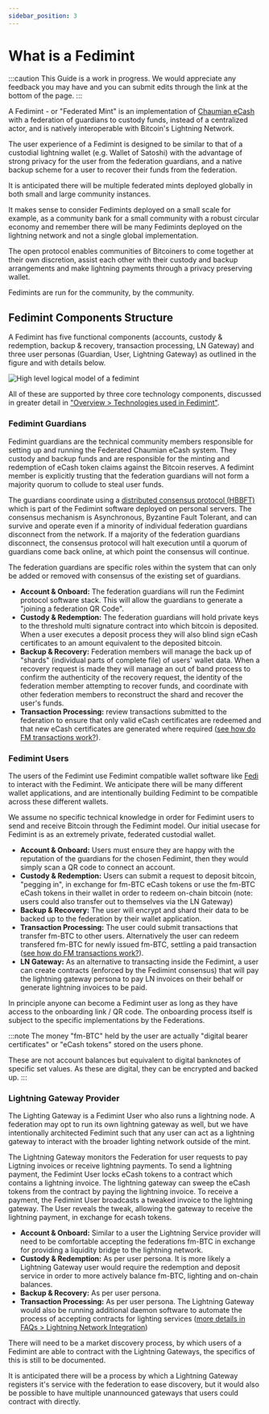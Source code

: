 ```yaml
---
sidebar_position: 3
---
```


# What is a Fedimint

:::caution
This Guide is a work in progress.  We would appreciate any feedback you may have and you can submit edits through the link at the bottom of the page.
:::

A Fedimint - or "Federated Mint" is an implementation of [Chaumian eCash](../CommonTerms/Blind%20Signatures) with a federation of guardians to custody funds, instead of a centralized actor, and is natively interoperable with Bitcoin's Lightning Network.

The user experience of a Fedimint is designed to be similar to that of a custodial lightning wallet (e.g. Wallet of Satoshi) with the advantage of strong privacy for the user from the federation guardians, and a native backup scheme for a user to recover their funds from the federation.

It is anticipated there will be multiple federated mints deployed globally in both small and large community instances.

It makes sense to consider Fedimints deployed on a small scale for example, as a community bank for a small community with a robust circular economy and remember there will be many Fedimints deployed on the lightning network and not a single global implementation.

The open protocol enables communities of Bitcoiners to come together at their own discretion, assist each other with their custody and backup arrangements and make lightning payments through a privacy preserving wallet.

Fedimints are run for the community, by the community.

## Fedimint Components Structure

A Fedimint has five functional components (accounts, custody & redemption, backup & recovery, transaction processing, LN Gateway) and three user personas (Guardian, User, Lightning Gateway) as outlined in the figure and with details below.

![High level logical model of a fedimint](/img/Fedimint-HL.png)

All of these are supported by three core technology components, discussed in greater detail in ["Overview > Technologies used in Fedimint"](TechCompontents).

### Fedimint Guardians

Fedimint guardians are the technical community members responsible for setting up and running the Federated Chaumian eCash system. They custody and backup funds and are responsible for the minting and redemption of eCash token claims against the Bitcoin reserves. A fedimint member is explicitly trusting that the federation guardians will not form a majority quorum to collude to steal user funds.

The guardians coordinate using a [distributed consensus protocol (HBBFT)](../CommonTerms/HBBFTConsensus) which is part of the Fedimint software deployed on personal servers. The consensus mechanism is Asynchronous, Byzantine Fault Tolerant, and can survive and operate even if a minority of individual federation guardians disconnect from the network. If a majority of the federation guardians disconnect, the consensus protocol will halt execution until a quorum of guardians come back online, at which point the consensus will continue.

The federation guardians are specific roles within the system that can only be added or removed with consensus of the existing set of guardians.

- **Account & Onboard:** The federation guardians will run the Fedimint protocol software stack. This will allow the guardians to generate a "joining a federation QR Code".
- **Custody & Redemption:** The federation guardians will hold private keys to the threshold multi signature contract into which bitcoin is deposited. When a user executes a deposit process they will also blind sign eCash certificates to an amount equivalent to the deposited bitcoin.
- **Backup & Recovery:** Federation members will manage the back up of "shards" (individual parts of complete file) of users' wallet data. When a recovery request is made they will manage an out of band process to confirm the authenticity of the recovery request, the identity of the federation member attempting to recover funds, and coordinate with other federation members to reconstruct the shard and recover the user's funds.
- **Transaction Processing:** review transactions submitted to the federation to ensure that only valid eCash certificates are redeemed and that new eCash certificates are generated where required ([see how do FM transactions work?](How-FM-Transactions-Work)).

### Fedimint Users

The users of the Fedimint use Fedimint compatible wallet software like [Fedi](https://www.fedi.xyz) to interact with the Fedimint. We anticipate there will be many different wallet applications, and are intentionally building Fedimint to be compatible across these different wallets.

We assume no specific technical knowledge in order for Fedimint users to send and receive Bitcoin through the Fedimint model. Our initial usecase for Fedimint is as an extremely private, federated custodial wallet.

- **Account & Onboard:** Users must ensure they are happy with the reputation of the guardians for the chosen Fedimint, then they would simply scan a QR code to connect an account.
- **Custody & Redemption:** Users can submit a request to deposit bitcoin, "pegging in", in exchange for fm-BTC eCash tokens or use the fm-BTC eCash tokens in their wallet in order to redeem on-chain bitcoin (note: users could also transfer out to themselves via the LN Gateway)
- **Backup & Recovery:** The user will encrypt and shard their data to be backed up to the federation by their wallet application.
- **Transaction Processing:** The user could submit transactions that transfer fm-BTC to other users. Alternatively the user can redeem transfered fm-BTC for newly issued fm-BTC, settling a paid transaction ([see how do FM transactions work?](How-FM-Transactions-Work)).
- **LN Gateway:** As an alternative to transacting inside the Fedimint, a user can create contracts (enforced by the Fedimint consensus) that will pay the lightning gateway persona to pay LN invoices on their behalf or generate lightning invoices to be paid.

In principle anyone can become a Fedimint user as long as they have access to the onboarding link / QR code. The onboarding process itself is subject to the specific implementations by the Federations.

:::note
The money "fm-BTC" held by the user are actually "digital bearer certificates" or "eCash tokens" stored on the users phone.

These are not account balances but equivalent to digital banknotes of specific set values. As these are digital, they can be encrypted and backed up.
:::

### Lightning Gateway Provider

The Lighting Gateway is a Fedimint User who also runs a lightning node. A federation may opt to run its own lightning gateway as well, but we have intentionally architected Fedimint such that any user can act as a lightning gateway to interact with the broader lighting network outside of the mint.

The Lightning Gateway monitors the Federation for user requests to pay Ligtning invoices or receive lightning payments. To send a lightning payment, the Fedimint User locks eCash tokens to a contract which contains a lightning invoice. The lightning gateway can sweep the eCash tokens from the contract by paying the lightning invoice. To receive a payment, the Fedimint User broadcasts a tweaked invoice to the lightning gateway. The User reveals the tweak, allowing the gateway to receive the lightning payment, in exchange for ecash tokens.

- **Account & Onboard:** Similar to a user the Lightning Service provider will need to be comfortable accepting the federations fm-BTC in exchange for providing a liquidity bridge to the lightning network.
- **Custody & Redemption:** As per user persona. It is more likely a Lightning Gateway user would require the redemption and deposit service in order to more actively balance fm-BTC, lighting and on-chain balances.
- **Backup & Recovery:** As per user persona.
- **Transaction Processing:** As per user persona. The Lightning Gateway would also be running additional daemon software to automate the process of accepting contracts for lighting services ([more details in FAQs > Lightning Network Integration](../FAQs/Lightning))

There will need to be a market discovery process, by which users of a Fedimint are able to contract with the Lightning Gateways, the specifics of this is still to be documented.

It is anticipated there will be a process by which a Lightning Gateway registers it's service with the federation to ease discovery, but it would also be possible to have multiple unannounced gateways that users could contract with directly.
